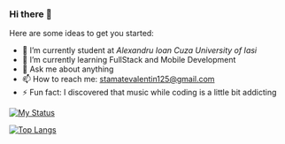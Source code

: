 ### Hi there 👋

Here are some ideas to get you started:

- 🔭 I’m currently student at *Alexandru Ioan Cuza University of Iasi*
- 🌱 I’m currently learning FullStack and Mobile Development
- 💬 Ask me about anything
- 📫 How to reach me: stamatevalentin125@gmail.com
- ⚡ Fun fact: I discovered that music while coding is a little bit addicting

[![My Status](https://github-readme-stats.vercel.app/api?username=stamatevalentin)](https://github.com/anuraghazra/github-readme-stats)

[![Top Langs](https://github-readme-stats.vercel.app/api/top-langs/?username=stamatevalentin&layout=compact)](https://github.com/anuraghazra/github-readme-stats)
